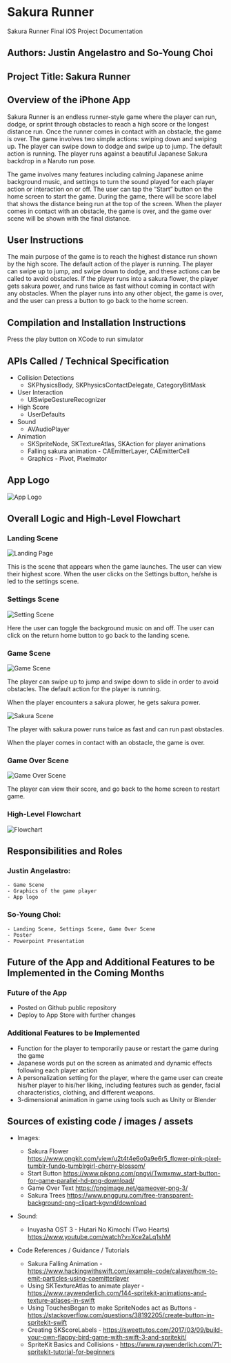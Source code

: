 # Sakura Runner

Sakura Runner Final iOS Project Documentation

## Authors: Justin Angelastro and So-Young Choi

## Project Title: Sakura Runner

## Overview of the iPhone App 

Sakura Runner is an endless runner-style game where the player can run, dodge, or sprint through obstacles to reach a high score or the longest distance run. Once the runner comes in contact with an obstacle, the game is over. The game involves two simple actions: swiping down and swiping up. The player can swipe down to dodge and swipe up to jump. The default action is running. The player runs against a beautiful Japanese Sakura backdrop in a Naruto run pose.

The game involves many features including calming Japanese anime background music, and settings to turn the sound played for each player action or interaction on or off. The user can tap the “Start” button on the home screen to start the game. During the game, there will be score label that shows the distance being run at the top of the screen. When the player comes in contact with an obstacle, the game is over, and the game over scene will be shown with the final distance.

## User Instructions 

The main purpose of the game is to reach the highest distance run shown by the high score. The default action of the player is running. The player can swipe up to jump, and swipe down to dodge, and these actions can be called to avoid obstacles. If the player runs into a sakura flower, the player gets sakura power, and runs twice as fast without coming in contact with any obstacles. When the player runs into any other object, the game is over, and the user can press a button to go back to the home screen. 

## Compilation and Installation Instructions 

Press the play button on XCode to run simulator

## APIs Called / Technical Specification 
* Collision Detections
    - SKPhysicsBody, SKPhysicsContactDelegate, CategoryBitMask
* User Interaction 
    - UISwipeGestureRecognizer
* High Score 
    - UserDefaults 
* Sound 
    - AVAudioPlayer
* Animation 
    - SKSpriteNode, SKTextureAtlas, SKAction for player animations 
    - Falling sakura animation - CAEmitterLayer, CAEmitterCell 
    - Graphics - Pivot, Pixelmator 
    
## App Logo
![App Logo](https://github.com/jbird1998/sakura-runner/blob/master/Sakura%20Runner/appLogoSakuraRunner.png)

## Overall Logic and High-Level Flowchart 

### Landing Scene 
![Landing Page](https://github.com/jbird1998/sakura-runner/blob/master/Sakura%20Runner/landingpage.png)
    
This is the scene that appears when the game launches.
The user can view their highest score. 
When the user clicks on the Settings button, he/she is led to the settings scene. 
    
### Settings Scene 
![Setting Scene](https://github.com/jbird1998/sakura-runner/blob/master/Sakura%20Runner/settings.png)

Here the user can toggle the background music on and off. The user can click on the return home button to go back to the landing scene. 

### Game Scene 
![Game Scene](https://github.com/jbird1998/sakura-runner/blob/master/Sakura%20Runner/gamescene.png)

The player can swipe up to jump and swipe down to slide in order to avoid obstacles.
The default action for the player is running. 

When the player encounters a sakura plower, he gets sakura power. 

![Sakura Scene](https://github.com/jbird1998/sakura-runner/blob/master/Sakura%20Runner/sakurapage.png)

The player with sakura power runs twice as fast and can run past obstacles. 

When the player comes in contact with an obstacle, the game is over. 

### Game Over Scene 
![Game Over Scene](https://github.com/jbird1998/sakura-runner/blob/master/Sakura%20Runner/gameover.png)

The player can view their score, and go back to the home screen to restart game.

### High-Level Flowchart 
![Flowchart](https://github.com/jbird1998/sakura-runner/blob/master/Sakura%20Runner/flowchart.png)

## Responsibilities and Roles

### Justin Angelastro: 
    - Game Scene
    - Graphics of the game player
    - App logo
    
### So-Young Choi: 
    - Landing Scene, Settings Scene, Game Over Scene 
    - Poster 
    - Powerpoint Presentation 
    
## Future of the App and Additional Features to be Implemented in the Coming Months

### Future of the App 
* Posted on Github public repository
* Deploy to App Store with further changes 

### Additional Features to be Implemented 
* Function for the player to temporarily pause or restart the game during the game
* Japanese words put on the screen as animated and dynamic effects following each player action 
* A personalization setting for the player, where the game user can create his/her player to his/her liking, including features such as gender, facial characteristics, clothing, and different weapons. 
* 3-dimensional animation in game using tools such as Unity or Blender

## Sources of existing code / images / assets

* Images: 
    - Sakura Flower https://www.pngkit.com/view/u2t4t4e6o0a9e6r5_flower-pink-pixel-tumblr-fundo-tumblrgirl-cherry-blossom/
    - Start Button https://www.pikpng.com/pngvi/Twmxmw_start-button-for-game-parallel-hd-png-download/
    - Game Over Text  https://pngimage.net/gameover-png-3/
    - Sakura Trees https://www.pngguru.com/free-transparent-background-png-clipart-kgvnd/download

* Sound: 
    - Inuyasha OST 3 - Hutari No Kimochi (Two Hearts) https://www.youtube.com/watch?v=Xce2aLq1shM

* Code References / Guidance / Tutorials 
    - Sakura Falling Animation - https://www.hackingwithswift.com/example-code/calayer/how-to-emit-particles-using-caemitterlayer
    - Using SKTextureAtlas to animate player - https://www.raywenderlich.com/144-spritekit-animations-and-texture-atlases-in-swift 
    - Using TouchesBegan to make SpriteNodes act as Buttons - https://stackoverflow.com/questions/38192205/create-button-in-spritekit-swift
    - Creating SKScoreLabels - https://sweettutos.com/2017/03/09/build-your-own-flappy-bird-game-with-swift-3-and-spritekit/
    - SpriteKit Basics and Collisions - https://www.raywenderlich.com/71-spritekit-tutorial-for-beginners
